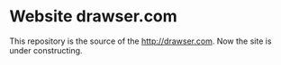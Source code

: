 # Website drawser.com 
This repository is the source of the http://drawser.com.
Now the site is under constructing.
